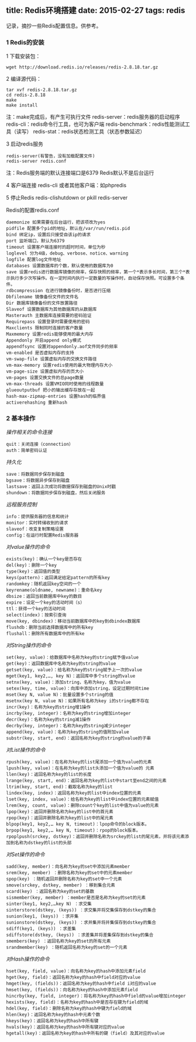 title: Redis环境搭建
date: 2015-02-27
tags: redis
---

记录，摘抄一些Redis配置信息。供参考。

<!--more-->

### 1 Redis的安装


1 下载安装包：

    wget http://download.redis.io/releases/redis-2.8.18.tar.gz

2 编译源代码：

    tar xvf redis-2.8.18.tar.gz
    cd redis-2.8.18
    make
    make install

注：make完成后，有产生可执行文件
    redis-server：redis服务器的启动程序
    redis-cli：redis命令行工具，也可为客户端
    redis-benchmark：redis性能测试工具（读写）
    redis-stat：redis状态检测工具（状态参数延迟）

3 启动redis服务

    redis-server(有警告，没有加载配置文件)
    redis-server redis.conf

注：Redis服务端的默认连接端口是6379
Redis默认不是后台运行

4 客户端连接
    redis-cli
或者其他客户端：如phpredis

5 停止Redis
    redis-clishutdown
or
    pkill redis-server

Redis的配置redis.conf

    daemonize 如果需要在后台运行，把该项改为yes
    pidfile 配置多个pid的地址，默认在/var/run/redis.pid
    bind 绑定ip，设置后只接受自该ip的请求
    port 监听端口，默认为6379
    timeout 设置客户端连接时的超时时间，单位为秒
    loglevel 分为4级，debug、verbose、notice、warning
    logfile 配置log文件地址
    databases 设置数据库的个数，默认使用的数据库为0
    save 设置redis进行数据库镜像的频率，保存快照的频率，第一个*表示多长时间，第三个*表示执行多少次写操作。在一定时间内执行一定数量的写操作时，自动保存快照。可设置多个条件。
    rdbcompression 在进行镜像备份时，是否进行压缩
    Dbfilename 镜像备份文件的文件名
    Dir 数据库镜像备份的文件放置路径
    Slaveof 设置数据库为其他数据库的从数据库
    Masterauth 主数据库连接需要的密码验证
    Requirepass 设置登录时需要使用的密码
    Maxclients 限制同时连接的客户数量
    Maxmemory 设置redis能够使用的最大内存
    Appendonly 开启append only模式
    appendfsync 设置对appendonly.aof文件同步的频率
    vm-enabled 是否虚拟内存的支持
    vm-swap-file 设置虚拟内存的交换文件路径
    vm-max-memory 设置redis使用的最大物理内存大小
    vm-page-size 设置虚拟内存的页大小
    vm-pages 设置交换文件的总page数量
    vm-max-threads 设置VMIO同时使用的线程数量
    glueoutputbuf 把小的输出缓存存放在一起
    hash-max-zipmap-entries 设置hash的临界值
    activerehashing 重新hash


### 2 基本操作

*操作相关的命令连接*

    quit：关闭连接（connection）
    auth：简单密码认证

*持久化*

    save：将数据同步保存到磁盘
    bgsave：将数据异步保存到磁盘
    lastsave：返回上次成功将数据保存到磁盘的Unix时戳
    shundown：将数据同步保存到磁盘，然后关闭服务

*远程服务控制*

    info：提供服务器的信息和统计
    monitor：实时转储收到的请求
    slaveof：改变复制策略设置
    config：在运行时配置Redis服务器

*对value操作的命令*

    exists(key)：确认一个key是否存在
    del(key)：删除一个key
    type(key)：返回值的类型
    keys(pattern)：返回满足给定pattern的所有key
    randomkey：随机返回key空间的一个
    keyrename(oldname, newname)：重命名key
    dbsize：返回当前数据库中key的数目
    expire：设定一个key的活动时间（s）
    ttl：获得一个key的活动时间
    select(index)：按索引查询
    move(key, dbindex)：移动当前数据库中的key到dbindex数据库
    flushdb：删除当前选择数据库中的所有key
    flushall：删除所有数据库中的所有ke

*对String操作的命令*

    set(key, value)：给数据库中名称为key的string赋予值value
    get(key)：返回数据库中名称为key的string的value
    getset(key, value)：给名称为key的string赋予上一次的value
    mget(key1, key2,…, key N)：返回库中多个string的value
    setnx(key, value)：添加string，名称为key，值为value
    setex(key, time, value)：向库中添加string，设定过期时间time
    mset(key N, value N)：批量设置多个string的值
    msetnx(key N, value N)：如果所有名称为key i的string都不存在
    incr(key)：名称为key的string增1操作
    incrby(key, integer)：名称为key的string增加integer
    decr(key)：名称为key的string减1操作
    decrby(key, integer)：名称为key的string减少integer
    append(key, value)：名称为key的string的值附加value
    substr(key, start, end)：返回名称为key的string的value的子串

*对List操作的命令*

    rpush(key, value)：在名称为key的list尾添加一个值为value的元素
    lpush(key, value)：在名称为key的list头添加一个值为value的 元素
    llen(key)：返回名称为key的list的长度
    lrange(key, start, end)：返回名称为key的list中start至end之间的元素
    ltrim(key, start, end)：截取名称为key的list
    lindex(key, index)：返回名称为key的list中index位置的元素
    lset(key, index, value)：给名称为key的list中index位置的元素赋值
    lrem(key, count, value)：删除count个key的list中值为value的元素
    lpop(key)：返回并删除名称为key的list中的首元素
    rpop(key)：返回并删除名称为key的list中的尾元素
    blpop(key1, key2,… key N, timeout)：lpop命令的block版本。
    brpop(key1, key2,… key N, timeout)：rpop的block版本。
    rpoplpush(srckey, dstkey)：返回并删除名称为srckey的list的尾元素，并将该元素添加到名称为dstkey的list的头部

*对Set操作的命令*

    sadd(key, member)：向名称为key的set中添加元素member
    srem(key, member) ：删除名称为key的set中的元素member
    spop(key) ：随机返回并删除名称为key的set中一个元素
    smove(srckey, dstkey, member) ：移到集合元素
    scard(key) ：返回名称为key的set的基数
    sismember(key, member) ：member是否是名称为key的set的元素
    sinter(key1, key2,…key N) ：求交集
    sinterstore(dstkey, (keys)) ：求交集并将交集保存到dstkey的集合
    sunion(key1, (keys)) ：求并集
    sunionstore(dstkey, (keys)) ：求并集并将并集保存到dstkey的集合
    sdiff(key1, (keys)) ：求差集
    sdiffstore(dstkey, (keys)) ：求差集并将差集保存到dstkey的集合
    smembers(key) ：返回名称为key的set的所有元素
    srandmember(key) ：随机返回名称为key的set的一个元素

*对Hash操作的命令*

    hset(key, field, value)：向名称为key的hash中添加元素field
    hget(key, field)：返回名称为key的hash中field对应的value
    hmget(key, (fields))：返回名称为key的hash中field i对应的value
    hmset(key, (fields))：向名称为key的hash中添加元素field
    hincrby(key, field, integer)：将名称为key的hash中field的value增加integer
    hexists(key, field)：名称为key的hash中是否存在键为field的域
    hdel(key, field)：删除名称为key的hash中键为field的域
    hlen(key)：返回名称为key的hash中元素个数
    hkeys(key)：返回名称为key的hash中所有键
    hvals(key)：返回名称为key的hash中所有键对应的value
    hgetall(key)：返回名称为key的hash中所有的键（field）及其对应的value

